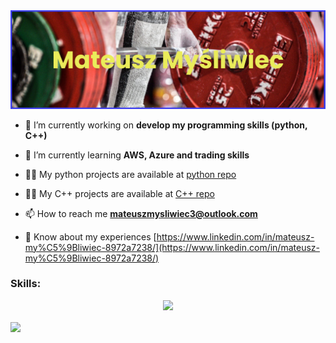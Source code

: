 <img src="banner.png">

- 🔭 I’m currently working on **develop my programming skills (python, C++)**

- 🌱 I’m currently learning **AWS, Azure and trading skills**

- 👨‍💻 My python projects are available at [python repo](https://github.com/MatMysliwiec/Projekty_python)

- 👨‍💻 My C++ projects are available at [C++ repo](https://github.com/MatMysliwiec/ProjectC)

- 📫 How to reach me **mateuszmysliwiec3@outlook.com**

- 📄 Know about my experiences [https://www.linkedin.com/in/mateusz-my%C5%9Bliwiec-8972a7238/](https://www.linkedin.com/in/mateusz-my%C5%9Bliwiec-8972a7238/)
<h3>Skills:
</h3> 
<p align="center">
  <a href="https://skillicons.dev">
    <img src="https://skillicons.dev/icons?i=anaconda,autocad,aws,azure,c,cpp,dynamodb,git,latex,matlab,mysql,py,ubuntu,linux" />
  </a>
</p>

<a href="https://github.com/MatMysliwiec/convoychat">
  <img height=200 align="center" src="https://github-readme-stats.vercel.app/api/top-langs/?username=MatMysliwiec&layout=compact&theme=radical" />
</a>
